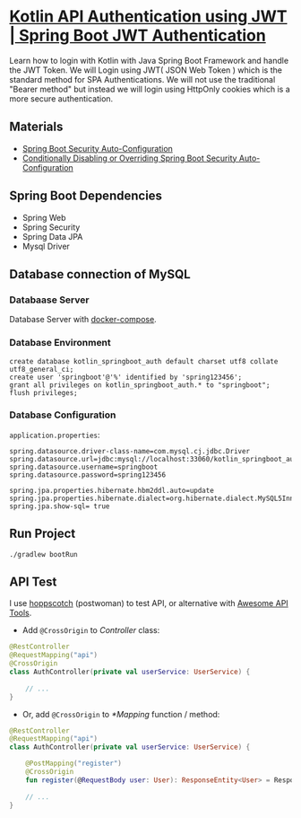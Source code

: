 # [Kotlin API Authentication using JWT | Spring Boot JWT Authentication](https://youtu.be/kZGtO23Wr3E?list=PLlameCF3cMEtCGZW2djY46Dl20-uSNJba)

Learn how to login with Kotlin with Java Spring Boot Framework and handle the JWT Token. We will Login using JWT( JSON Web Token ) which is the standard method for SPA Authentications. We will not use the traditional "Bearer method" but instead we will login using HttpOnly cookies which is a more secure authentication.

## Materials
- [Spring Boot Security Auto-Configuration](https://www.baeldung.com/spring-boot-security-autoconfiguration)
- [Conditionally Disabling or Overriding Spring Boot Security Auto-Configuration](https://ravthiru.medium.com/conditionally-disabling-or-overriding-spring-boot-security-auto-configuration-94f67947334c)

## Spring Boot Dependencies
- Spring Web
- Spring Security
- Spring Data JPA
- Mysql Driver


## Database connection of MySQL 
### Databaase Server
Database Server with [docker-compose](https://github.com/keer2345/docker-databases-with-adminer).
### Database Environment
```
create database kotlin_springboot_auth default charset utf8 collate utf8_general_ci;
create user 'springboot'@'%' identified by 'spring123456';
grant all privileges on kotlin_springboot_auth.* to "springboot"; 
flush privileges;
```
### Database Configuration
`application.properties`:
``` properties
spring.datasource.driver-class-name=com.mysql.cj.jdbc.Driver
spring.datasource.url=jdbc:mysql://localhost:33060/kotlin_springboot_auth
spring.datasource.username=springboot
spring.datasource.password=spring123456

spring.jpa.properties.hibernate.hbm2ddl.auto=update
spring.jpa.properties.hibernate.dialect=org.hibernate.dialect.MySQL5InnoDBDialect
spring.jpa.show-sql= true
```

## Run Project
``` shell
./gradlew bootRun
```

## API Test
I use [hoppscotch](https://github.com/hoppscotch/hoppscotch) (postwoman) to test API, or 
alternative with [Awesome API Tools](https://github.com/elangosundar/awesome-api-tools).

- Add `@CrossOrigin` to *Controller* class:
``` kotlin
@RestController
@RequestMapping("api")
@CrossOrigin
class AuthController(private val userService: UserService) {
    
    // ...
}
```
- Or, add `@CrossOrigin` to _*Mapping_ function / method:
``` kotlin
@RestController
@RequestMapping("api")
class AuthController(private val userService: UserService) {

    @PostMapping("register")
    @CrossOrigin
    fun register(@RequestBody user: User): ResponseEntity<User> = ResponseEntity.ok(this.userService.save(user))
    
    // ...
}
```
